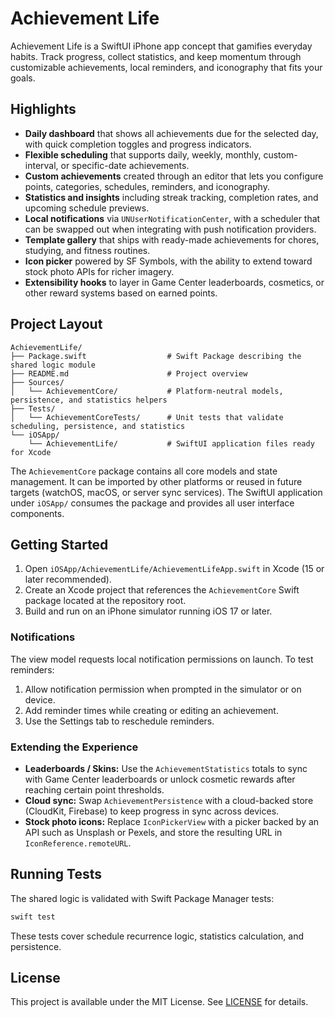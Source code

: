 # Achievement Life

Achievement Life is a SwiftUI iPhone app concept that gamifies everyday habits. Track progress, collect statistics, and keep momentum through customizable achievements, local reminders, and iconography that fits your goals.

## Highlights

- **Daily dashboard** that shows all achievements due for the selected day, with quick completion toggles and progress indicators.
- **Flexible scheduling** that supports daily, weekly, monthly, custom-interval, or specific-date achievements.
- **Custom achievements** created through an editor that lets you configure points, categories, schedules, reminders, and iconography.
- **Statistics and insights** including streak tracking, completion rates, and upcoming schedule previews.
- **Local notifications** via `UNUserNotificationCenter`, with a scheduler that can be swapped out when integrating with push notification providers.
- **Template gallery** that ships with ready-made achievements for chores, studying, and fitness routines.
- **Icon picker** powered by SF Symbols, with the ability to extend toward stock photo APIs for richer imagery.
- **Extensibility hooks** to layer in Game Center leaderboards, cosmetics, or other reward systems based on earned points.

## Project Layout

```
AchievementLife/
├── Package.swift                  # Swift Package describing the shared logic module
├── README.md                      # Project overview
├── Sources/
│   └── AchievementCore/           # Platform-neutral models, persistence, and statistics helpers
├── Tests/
│   └── AchievementCoreTests/      # Unit tests that validate scheduling, persistence, and statistics
└── iOSApp/
    └── AchievementLife/           # SwiftUI application files ready for Xcode
```

The `AchievementCore` package contains all core models and state management. It can be imported by other platforms or reused in future targets (watchOS, macOS, or server sync services). The SwiftUI application under `iOSApp/` consumes the package and provides all user interface components.

## Getting Started

1. Open `iOSApp/AchievementLife/AchievementLifeApp.swift` in Xcode (15 or later recommended).
2. Create an Xcode project that references the `AchievementCore` Swift package located at the repository root.
3. Build and run on an iPhone simulator running iOS 17 or later.

### Notifications

The view model requests local notification permissions on launch. To test reminders:

1. Allow notification permission when prompted in the simulator or on device.
2. Add reminder times while creating or editing an achievement.
3. Use the Settings tab to reschedule reminders.

### Extending the Experience

- **Leaderboards / Skins:** Use the `AchievementStatistics` totals to sync with Game Center leaderboards or unlock cosmetic rewards after reaching certain point thresholds.
- **Cloud sync:** Swap `AchievementPersistence` with a cloud-backed store (CloudKit, Firebase) to keep progress in sync across devices.
- **Stock photo icons:** Replace `IconPickerView` with a picker backed by an API such as Unsplash or Pexels, and store the resulting URL in `IconReference.remoteURL`.

## Running Tests

The shared logic is validated with Swift Package Manager tests:

```bash
swift test
```

These tests cover schedule recurrence logic, statistics calculation, and persistence.

## License

This project is available under the MIT License. See [LICENSE](LICENSE) for details.
